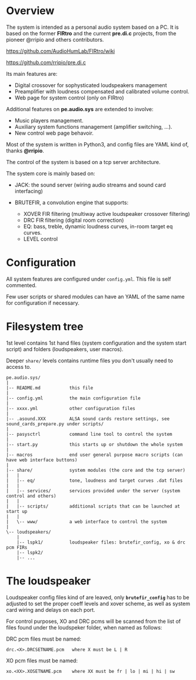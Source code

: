 # Overview

The system is intended as a personal audio system based on a PC. It is based on the former **FIRtro** and the current **pre.di.c** projects, from the pioneer @rripio and others contributors.

https://github.com/AudioHumLab/FIRtro/wiki

https://github.com/rripio/pre.di.c

Its main features are:

- Digital crossover for sophysticated loudspeakers management
- Preamplifier with loudness compensated and calibrated volume control.
- Web page for system control (only on FIRtro)

 Additional features on **pe.audio.sys** are extended to involve:

- Music players management.
- Auxiliary system functions management (amplifier switching, ...).
- New control web page behavoir.

Most of the system is written in Python3, and config files are YAML kind of, thanks **@rripio**.

The control of the system is based on a tcp server architecture.

The system core is mainly based on:

- JACK: the sound server (wiring audio streams and sound card interfacing)

- BRUTEFIR, a convolution engine that supports:

    - XOVER FIR filtering (multiway active loudspeaker crossover filtering)
    - DRC FIR filtering (digital room correction)
    - EQ: bass, treble, dynamic loudness curves, in-room target eq curves.
    - LEVEL control


# Configuration

All system features are configured under `config.yml`. This file is self commented.

Few user scripts or shared modules can have an YAML of the same name for configuration if necessary.


# Filesystem tree

1st level contains 1st hand files (system  configuration and the system start script) and folders (loudspeakers, user macros).

Deeper `share/` levels contains runtime files you don't usually need to access to.

    pe.audio.sys/
    |
    |-- README.md           this file
    |
    |-- config.yml          the main configuration file
    |
    |-- xxxx.yml            other configuration files
    |
    |-- .asound.XXX         ALSA sound cards restore settings, see sound_cards_prepare.py under scripts/
    |
    |-- pasysctrl           command line tool to control the system
    |
    |-- start.py            this starts up or shutdown the whole system
    |
    |-- macros              end user general purpose macro scripts (can have web interface buttons)
    |
    |-- share/              system modules (the core and the tcp server)
    |   |
    |   |-- eq/             tone, loudness and target curves .dat files
    |   |
    |   |-- services/       services provided under the server (system control and others)
    |   |
    |   |-- scripts/        additional scripts that can be launched at start up
    |   |
    |   \-- www/            a web interface to control the system
    |
    \-- loudspeakers/       
        |
        |-- lspk1/          loudspeaker files: brutefir_config, xo & drc pcm FIRs
        |-- lspk2/
        |-- ...
     


# The loudspeaker

Loudspeaker config files kind of are leaved, only **`brutefir_config`** has to be adjusted to set the proper coeff levels and xover scheme, as well as system card wiring and delays on each port.

For control purposes, XO and DRC pcms will be scanned from the list of files found under the loudspeker folder,
when named as follows:


DRC pcm files must be named:

    drc.<X>.DRCSETNAME.pcm   where X must be L | R


XO pcm files must be named:

    xo.<XX>.XOSETNAME.pcm    where XX must be fr | lo | mi | hi | sw
